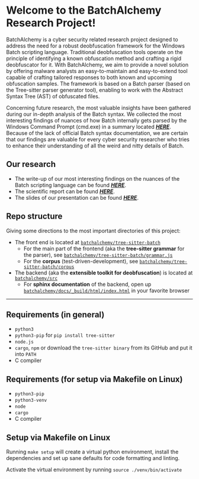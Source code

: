 # Welcome to the BatchAlchemy Research Project!
BatchAlchemy is a cyber security related research project designed to address the need for a robust deobfuscation framework for the Windows Batch scripting language.
Traditional deobfuscation tools operate on the principle of identifying a known obfuscation method and crafting a rigid deobfuscator for it.
With BatchAlchemy, we aim to provide a novel solution by offering malware analysts an easy-to-maintain and easy-to-extend tool capable of crafting tailored responses to both known and upcoming obfuscation samples.
The framework is based on a Batch parser (based on the Tree-sitter parser generator tool), enabling to work with the Abstract Syntax Tree (AST) of obfuscated files.

Concerning future research, the most valuable insights have been gathered during our in-depth analysis of the Batch syntax. We collected the most interesting findings of nuances of how Batch internally gets parsed by the Windows Command Prompt (cmd.exe) in a summary located [***HERE***](https://batchalchemy.github.io/). Because of the lack of official Batch syntax documentation, we are certain that our findings are valuable for every cyber security researcher who tries to enhance their understanding of all the weird and nitty details of Batch.

## Our research
- The write-up of our most interesting findings on the nuances of the Batch scripting language can be found [***HERE***](https://batchalchemy.github.io/).
- The scientific report can be found [***HERE***](https://github.com/BatchAlchemy/batchalchemy/blob/main/Unveiling_Batch_Script_Obfuscation_report.pdf).
- The slides of our presentation can be found [***HERE***](https://github.com/BatchAlchemy/batchalchemy/blob/main/Unveiling_Batch_Script_Obfuscation_slides.pdf).

## Repo structure

Giving some directions to the most important directories of this project:
- The front end is located at [`batchalchemy/tree-sitter-batch`](https://github.com/BatchAlchemy/batchalchemy/tree/main/tree-sitter-batch)
  - For the main part of the frontend (aka the **tree-sitter grammar** for the parser), see [`batchalchemy/tree-sitter-batch/grammar.js`](https://github.com/BatchAlchemy/batchalchemy/blob/main/tree-sitter-batch/grammar.js)
  - For the **corpus** (test-driven-development), see [`batchalchemy/tree-sitter-batch/corpus`](https://github.com/BatchAlchemy/batchalchemy/tree/main/tree-sitter-batch/corpus)
- The backend (aka the **extensible toolkit for deobfuscation**) is located at [`batchalchemy/src`](https://github.com/BatchAlchemy/batchalchemy/tree/main/src)
  - For **sphinx documentation** of the backend, open up [`batchalchemy/docs/_build/html/index.html`](https://github.com/BatchAlchemy/batchalchemy/blob/main/docs/_build/html/index.html) in your favorite browser

---

## Requirements (in general)

- `python3`
- `python3-pip` for `pip install tree-sitter`
- `node.js`
- `cargo`, `npm` or download the `tree-sitter binary` from its GitHub and put it into `PATH`
- C compiler

## Requirements (for setup via Makefile on Linux)

- `python3-pip`
- `python3-venv`
- `node`
- `cargo`
- C compiler

## Setup via Makefile on Linux

Running `make setup` will create a virtual python environment, install the dependencies and set up sane defaults for code formatting and linting.

Activate the virtual environment by running `source ./venv/bin/activate`
